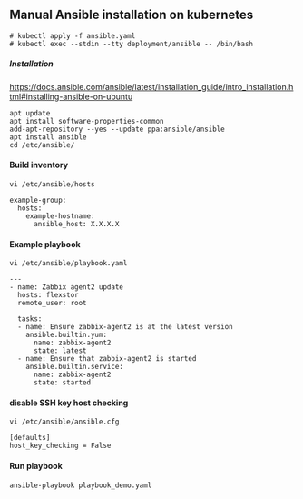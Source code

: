 ## Manual Ansible installation on kubernetes
```
# kubectl apply -f ansible.yaml
# kubectl exec --stdin --tty deployment/ansible -- /bin/bash
```

##### Installation
https://docs.ansible.com/ansible/latest/installation_guide/intro_installation.html#installing-ansible-on-ubuntu
```
apt update
apt install software-properties-common
add-apt-repository --yes --update ppa:ansible/ansible
apt install ansible
cd /etc/ansible/
```

#### Build inventory
```
vi /etc/ansible/hosts
```
```
example-group:
  hosts:
    example-hostname:
      ansible_host: X.X.X.X
```
#### Example playbook
```
vi /etc/ansible/playbook.yaml
```
```
---
- name: Zabbix agent2 update
  hosts: flexstor
  remote_user: root

  tasks:
  - name: Ensure zabbix-agent2 is at the latest version
    ansible.builtin.yum:
      name: zabbix-agent2
      state: latest
  - name: Ensure that zabbix-agent2 is started
    ansible.builtin.service:
      name: zabbix-agent2
      state: started
```

#### disable SSH key host checking
```
vi /etc/ansible/ansible.cfg
```
```
[defaults]
host_key_checking = False
```

#### Run playbook
```
ansible-playbook playbook_demo.yaml
```
